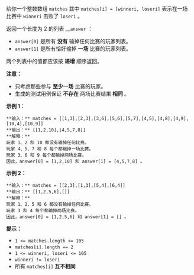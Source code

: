 给你一个整数数组 `matches` 其中 `matches[i] = [winneri, loseri]` 表示在一场比赛中 `winneri` 击败了
`loseri` 。

返回一个长度为 2 的列表 __`answer` ：

  * `answer[0]` 是所有 **没有** 输掉任何比赛的玩家列表。
  * `answer[1]` 是所有恰好输掉 **一场** 比赛的玩家列表。

两个列表中的值都应该按 **递增** 顺序返回。

**注意：**

  * 只考虑那些参与 **至少一场** 比赛的玩家。
  * 生成的测试用例保证 **不存在** 两场比赛结果 **相同** 。



**示例 1：**

    
    
    **输入：** matches = [[1,3],[2,3],[3,6],[5,6],[5,7],[4,5],[4,8],[4,9],[10,4],[10,9]]
    **输出：** [[1,2,10],[4,5,7,8]]
    **解释：**
    玩家 1、2 和 10 都没有输掉任何比赛。
    玩家 4、5、7 和 8 每个都输掉一场比赛。
    玩家 3、6 和 9 每个都输掉两场比赛。
    因此，answer[0] = [1,2,10] 和 answer[1] = [4,5,7,8] 。
    

**示例 2：**

    
    
    **输入：** matches = [[2,3],[1,3],[5,4],[6,4]]
    **输出：** [[1,2,5,6],[]]
    **解释：**
    玩家 1、2、5 和 6 都没有输掉任何比赛。
    玩家 3 和 4 每个都输掉两场比赛。
    因此，answer[0] = [1,2,5,6] 和 answer[1] = [] 。
    



**提示：**

  * `1 <= matches.length <= 105`
  * `matches[i].length == 2`
  * `1 <= winneri, loseri <= 105`
  * `winneri != loseri`
  * 所有 `matches[i]` **互不相同**

